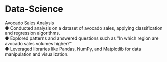 # Data-Science
Avocado Sales Analysis
<br />
● Conducted analysis on a dataset of avocado sales, applying classification and regression algorithms.
<br />
● Explored patterns and answered questions such as "In which region are avocado sales volumes higher?"
<br />
● Leveraged libraries like Pandas, NumPy, and Matplotlib for data manipulation and visualization.
